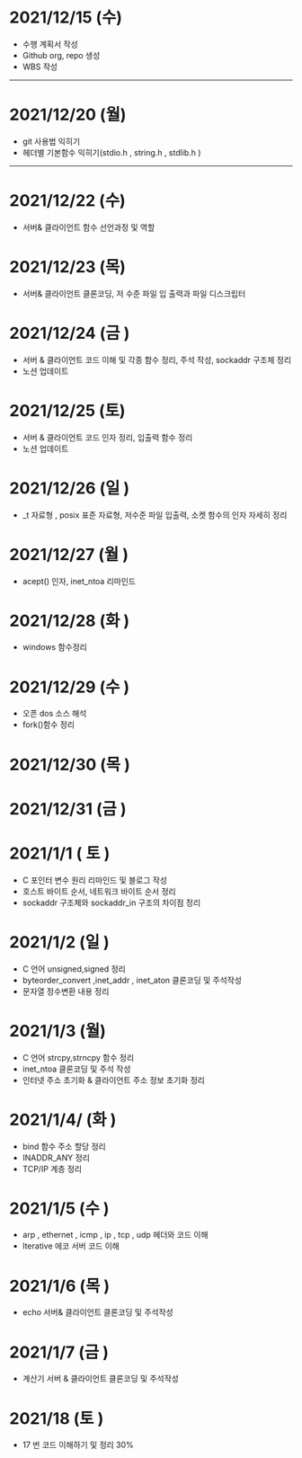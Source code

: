 # 2021/12/15 (수)
- 수행 계획서 작성
- Github org, repo 생성
- WBS 작성

---

# 2021/12/20 (월)
- git 사용법 익히기
- 헤더별 기본함수 익히기(stdio.h , string.h , stdlib.h )

---

# 2021/12/22 (수)
- 서버& 클라이언트 함수 선언과정 및 역할

# 2021/12/23 (목)
- 서버& 클라이언트 클론코딩, 저 수준 파일 입 출력과 파일 디스크립터

# 2021/12/24 (금 )
- 서버 & 클라이언트 코드 이해 및 각종 함수 정리, 주석 작성, sockaddr 구조체 정리
- 노션 업데이트

# 2021/12/25 (토)
- 서버 & 클라이언트 코드 인자 정리, 입출력 함수 정리 
- 노션 업데이트

# 2021/12/26 (일 )
- _t 자료형 , posix 표준 자료형, 저수준 파일 입출력, 소켓 함수의 인자 자세히 정리

# 2021/12/27 (월 )
- acept() 인자, inet_ntoa 리마인드

# 2021/12/28 (화 )
- windows 함수정리

# 2021/12/29 (수 )
- 오픈 dos 소스 해석
- fork()함수 정리

# 2021/12/30 (목 )
# 2021/12/31 (금 )
# 2021/1/1 ( 토 )
- C 포인터 변수 원리  리마인드 및 블로그 작성
- 호스트 바이트 순서, 네트워크 바이트 순서 정리
- sockaddr 구조체와 sockaddr_in 구조의 차이점 정리

# 2021/1/2 (일 )
- C 언어 unsigned,signed 정리
- byteorder_convert ,inet_addr , inet_aton 클론코딩 및 주석작성
- 문자열 정수변환 내용 정리

# 2021/1/3 (월)
- C 언어 strcpy,strncpy 함수 정리 
- inet_ntoa 클론코딩 및 주석 작성
- 인터넷 주소 초기화 & 클라이언트 주소 정보 초기화 정리

# 2021/1/4/ (화 )
- bind 함수 주소 할당 정리
- INADDR_ANY 정리
- TCP/IP 계층 정리

# 2021/1/5 (수 )
- arp , ethernet , icmp , ip , tcp , udp 헤더와 코드 이해 
- lterative 에코 서버 코드 이해

# 2021/1/6 (목 )
- echo 서버& 클라이언트 클론코딩 및 주석작성

# 2021/1/7 (금 )
- 계산기 서버 & 클라이언트 클론코딩 및 주석작성

# 2021/18 (토 )
- 17 번 코드 이해하기 및 정리 30%
